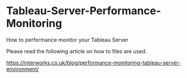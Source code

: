 # Tableau-Server-Performance-Monitoring
How to performance monitor your Tableau Server

Please read the following article on how to files are used.

https://interworks.co.uk/blog/performance-monitoring-tableau-server-environment/

